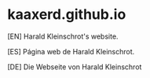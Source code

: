 # kaaxerd.github.io

[EN]
Harald Kleinschrot's website.

[ES]
Página web de Harald Kleinschrot.

[DE]
Die Webseite von Harald Kleinschrot
